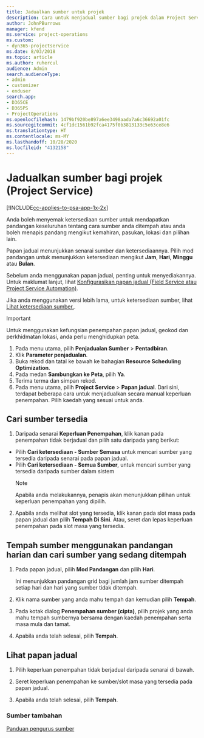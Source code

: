 ```yaml
---
title: Jadualkan sumber untuk projek
description: Cara untuk menjadual sumber bagi projek dalam Project Service
author: JohnPBurrows
manager: kfend
ms.service: project-operations
ms.custom:
- dyn365-projectservice
ms.date: 8/03/2018
ms.topic: article
ms.author: ruhercul
audience: Admin
search.audienceType:
- admin
- customizer
- enduser
search.app:
- D365CE
- D365PS
- ProjectOperations
ms.openlocfilehash: 1479bf920be897a6ee3498aada7a6c36692a01fc
ms.sourcegitcommit: 4cf1dc1561b92fca4175f0b3813133c5e63ce8e6
ms.translationtype: HT
ms.contentlocale: ms-MY
ms.lasthandoff: 10/28/2020
ms.locfileid: "4132158"
---
```

# <a name="schedule-resources-for-a-project-project-service"></a>Jadualkan sumber bagi projek (Project Service)

[!INCLUDE[cc-applies-to-psa-app-1x-2x](../includes/cc-applies-to-psa-app-1x-2x.md)]

Anda boleh menyemak ketersediaan sumber untuk mendapatkan pandangan keseluruhan tentang cara sumber anda ditempah atau anda boleh menapis pandang mengikut kemahiran, pasukan, lokasi dan pilihan lain.  
  
Papan jadual menunjukkan senarai sumber dan ketersediaannya. Pilih mod pandangan untuk menunjukkan ketersediaan mengikut **Jam**, **Hari**, **Minggu** atau **Bulan**.  
  
Sebelum anda menggunakan papan jadual, penting untuk menyediakannya. Untuk maklumat lanjut, lihat [Konfigurasikan papan jadual (Field Service atau Project Service Automation)](https://docs.microsoft.com/dynamics365/field-service/configure-schedule-board).
  
Jika anda menggunakan versi lebih lama, untuk ketersediaan sumber, lihat [Lihat ketersediaan sumber.](../psa/view-resource-availability.md).  

> [!IMPORTANT]
>  Untuk menggunakan kefungsian penempahan papan jadual, geokod dan perkhidmatan lokasi, anda perlu menghidupkan peta.  
> 
> 1. Pada menu utama, pilih **Penjadualan Sumber** > **Pentadbiran**.  
> 2. Klik **Parameter penjadualan**.  
> 3. Buka rekod dan tatal ke bawah ke bahagian **Resource Scheduling Optimization**.  
> 4. Pada medan **Sambungkan ke Peta**, pilih **Ya**.  
> 5. Terima terma dan simpan rekod.  
> 6. Pada menu utama, pilih **Project Service** > **Papan jadual**. Dari sini, terdapat beberapa cara untuk menjadualkan secara manual keperluan penempahan. Pilih kaedah yang sesuai untuk anda.
  
## <a name="find-available-resources"></a>Cari sumber tersedia

1.  Daripada senarai **Keperluan Penempahan**, klik kanan pada penempahan tidak berjadual dan pilih satu daripada yang berikut:  
  
- Pilih **Cari ketersediaan - Sumber Semasa** untuk mencari sumber yang tersedia daripada senarai pada papan jadual.  
- Pilih **Cari ketersediaan - Semua Sumber**, untuk mencari sumber yang tersedia daripada sumber dalam sistem  
   > [!NOTE]
   >  Apabila anda melakukannya, penapis akan menunjukkan pilihan untuk keperluan penempahan yang dipilih.  
  
2. Apabila anda melihat slot yang tersedia, klik kanan pada slot masa pada papan jadual dan pilih **Tempah Di Sini**. Atau, seret dan lepas keperluan penempahan pada slot masa yang tersedia.  
  

## <a name="book-a-resource-using-the-daily-view-and-find-whos-under-booked"></a>Tempah sumber menggunakan pandangan harian dan cari sumber yang sedang ditempah
  
1.  Pada papan jadual, pilih **Mod Pandangan** dan pilih **Hari**.  
  
    Ini menunjukkan pandangan grid bagi jumlah jam sumber ditempah setiap hari dan hari yang sumber tidak ditempah.  
  
2.  Klik nama sumber yang anda mahu tempah dan kemudian pilih **Tempah**.  
  
3.  Pada kotak dialog **Penempahan sumber (cipta)**, pilih projek yang anda mahu tempah sumbernya bersama dengan kaedah penempahan serta masa mula dan tamat.  
  
4.  Apabila anda telah selesai, pilih **Tempah**.  
  
## <a name="view-to-the-schedule-board"></a>Lihat papan jadual
  
1.  Pilih keperluan penempahan tidak berjadual daripada senarai di bawah.  
  
2.  Seret keperluan penempahan ke sumber/slot masa yang tersedia pada papan jadual.  
  
3.  Apabila anda telah selesai, pilih **Tempah**.  
  
### <a name="additional-resources"></a>Sumber tambahan  
 [Panduan pengurus sumber](../psa/resource-manager-guide.md)
